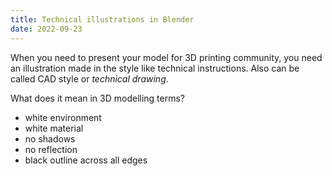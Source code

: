 ```yaml
---
title: Technical illustrations in Blender
date: 2022-09-23
---
```


When you need to present your model for 3D printing community, you need an illustration made in the style like technical instructions. Also can be called CAD style or _technical drawing_.

What does it mean in 3D modelling terms?

- white environment
- white material
- no shadows
- no reflection
- black outline across all edges